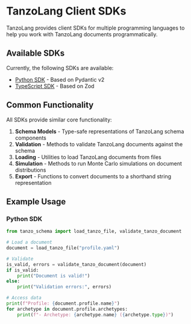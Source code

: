 # TanzoLang Client SDKs

TanzoLang provides client SDKs for multiple programming languages to help you work with TanzoLang documents programmatically.

## Available SDKs

Currently, the following SDKs are available:

- [Python SDK](clients/python.md) - Based on Pydantic v2
- [TypeScript SDK](clients/typescript.md) - Based on Zod

## Common Functionality

All SDKs provide similar core functionality:

1. **Schema Models** - Type-safe representations of TanzoLang schema components
2. **Validation** - Methods to validate TanzoLang documents against the schema
3. **Loading** - Utilities to load TanzoLang documents from files
4. **Simulation** - Methods to run Monte Carlo simulations on document distributions
5. **Export** - Functions to convert documents to a shorthand string representation

## Example Usage

### Python SDK

```python
from tanzo_schema import load_tanzo_file, validate_tanzo_document

# Load a document
document = load_tanzo_file("profile.yaml")

# Validate
is_valid, errors = validate_tanzo_document(document)
if is_valid:
    print("Document is valid!")
else:
    print("Validation errors:", errors)

# Access data
print(f"Profile: {document.profile.name}")
for archetype in document.profile.archetypes:
    print(f"- Archetype: {archetype.name} ({archetype.type})")
